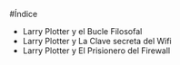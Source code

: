 #Índice

* Larry Plotter y el Bucle Filosofal
* Larry Plotter y La Clave secreta del Wifi
* Larry Plotter y El Prisionero del Firewall

